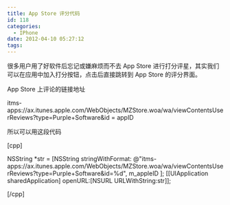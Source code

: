 ```yaml
---
title: App Store 评分代码
id: 118
categories:
  - IPhone
date: 2012-04-10 05:27:12
tags:
---
```


很多用户用了好软件后忘记或嫌麻烦而不去 App Store 进行打分评星，其实我们可以在应用中加入打分按钮，点击后直接跳转到 App Store 的评分界面。

App Store 上评论的链接地址

itms-apps://ax.itunes.apple.com/WebObjects/MZStore.woa/wa/viewContentsUserReviews?type=Purple+Software&amp;id = appID

所以可以用这段代码

[cpp]

NSString *str = [NSString stringWithFormat: @&quot;itms-apps://ax.itunes.apple.com/WebObjects/MZStore.woa/wa/viewContentsUserReviews?type=Purple+Software&amp;id=%d&quot;, m_appleID ];
[[UIApplication sharedApplication] openURL:[NSURL URLWithString:str]];

[/cpp]